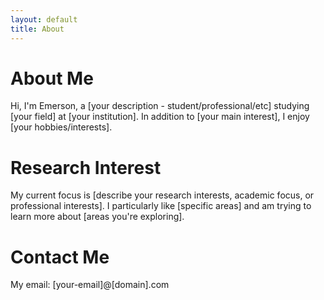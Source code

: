 ```yaml
---
layout: default
title: About
---
```


# About Me

Hi, I'm Emerson, a [your description - student/professional/etc] studying [your field] at [your institution]. In addition to [your main interest], I enjoy [your hobbies/interests].

# Research Interest

My current focus is [describe your research interests, academic focus, or professional interests]. I particularly like [specific areas] and am trying to learn more about [areas you're exploring].

# Contact Me

My email: [your-email]@[domain].com
